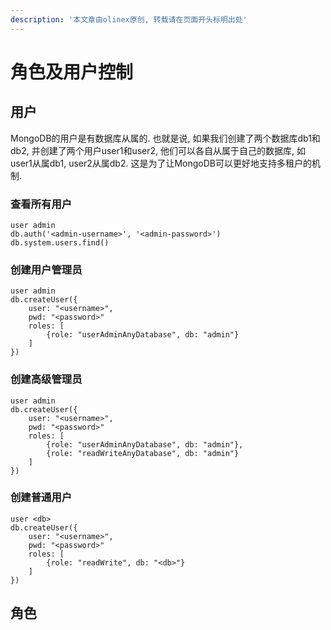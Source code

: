 ```yaml
---
description: '本文章由olinex原创, 转载请在页面开头标明出处'
---
```


# 角色及用户控制

## 用户

MongoDB的用户是有数据库从属的. 也就是说, 如果我们创建了两个数据库db1和db2, 并创建了两个用户user1和user2, 他们可以各自从属于自己的数据库, 如user1从属db1, user2从属db2. 这是为了让MongoDB可以更好地支持多租户的机制.

### 查看所有用户

```text
user admin
db.auth('<admin-username>', '<admin-password>')
db.system.users.find()
```

### 创建用户管理员

```text
user admin
db.createUser({
    user: "<username>",
    pwd: "<password>"
    roles: [
        {role: "userAdminAnyDatabase", db: "admin"}
    ]
})
```

### 创建高级管理员

```text
user admin
db.createUser({
    user: "<username>",
    pwd: "<password>"
    roles: [
        {role: "userAdminAnyDatabase", db: "admin"},
        {role: "readWriteAnyDatabase", db: "admin"}
    ]
})
```

### 创建普通用户

```text
user <db>
db.createUser({
    user: "<username>",
    pwd: "<password>"
    roles: [
        {role: "readWrite", db: "<db>"}
    ]
})
```

## 角色




